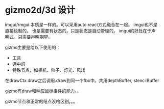 # gizmo2d/3d 设计

imgui/rmgui 本质是一样的。可以采用auto react方式融合在一起。
imgui也不是直接绘制的。 也是需要有状态的。只是状态是自动管理的。
imgui的好处在于声明式，只需要声明期望。

gizmo主要是给以下使用的：

* 工具
* 选中的
* 特殊节点，如相机、粒子、灯光、风场

在drawCtx.draw之后调用.draw到同一个fbo中。共用depthBuffer, stencilBuffer


gizmo有draw和响应鼠标事件的能力。。

gizmo节点和正常的结点没啥区别。。。